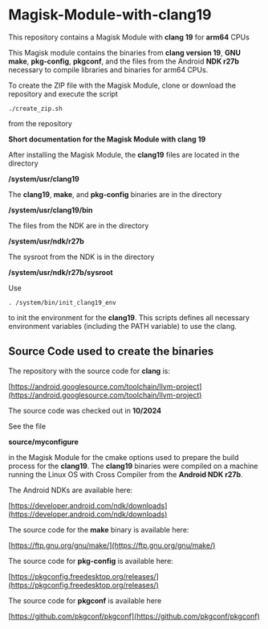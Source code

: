 # Magisk-Module-with-clang19
This repository contains a Magisk Module with **clang 19** for **arm64** CPUs

This Magisk module contains the binaries from **clang version 19**, **GNU make**, **pkg-config**, **pkgconf**, and the files from the Android **NDK r27b** necessary to compile libraries and binaries for arm64 CPUs.

To create the ZIP file with the Magisk Module, clone or download the repository and execute the script
```
./create_zip.sh 
```
from the repository


**Short documentation for the Magisk Module with clang 19**

After installing the Magisk Module, the **clang19** files are located in the directory 

**/system/usr/clang19**

The **clang19**, **make**, and **pkg-config** binaries are in the directory

**/system/usr/clang19/bin**

The files from the NDK are in the directory

**/system/usr/ndk/r27b**

The sysroot from the NDK is in the directory

**/system/usr/ndk/r27b/sysroot**


Use 
```
. /system/bin/init_clang19_env
```
to init the environment for the **clang19**. This scripts defines all necessary environment variables (including the PATH variable) to use the clang.


Source Code used to create the binaries
---------------------------------------

The repository with the source code for **clang** is:

[https://android.googlesource.com/toolchain/llvm-project](https://android.googlesource.com/toolchain/llvm-project)

The source code was checked out in **10/2024**

See the file 

**source/myconfigure** 

in the Magisk Module for the cmake options used to prepare the build process for the **clang19**.
The **clang19** binaries were compiled on a machine running the Linux OS with Cross Compiler from the **Android NDK r27b**.


The Android NDKs are available here:

[https://developer.android.com/ndk/downloads](https://developer.android.com/ndk/downloads)


The source code for the **make** binary is available here:

[https://ftp.gnu.org/gnu/make/](https://ftp.gnu.org/gnu/make/)


The source code for **pkg-config** is available here:

[https://pkgconfig.freedesktop.org/releases/](https://pkgconfig.freedesktop.org/releases/)


The source code for **pkgconf** is available here

[https://github.com/pkgconf/pkgconf](https://github.com/pkgconf/pkgconf)

